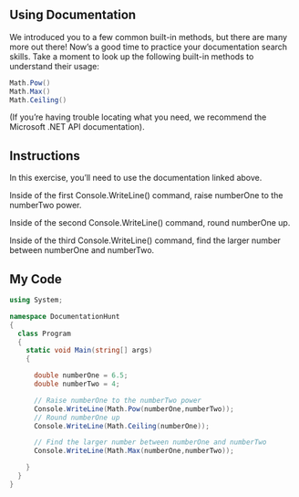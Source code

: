 ## Using Documentation

We introduced you to a few common built-in methods, but there are many more out there! Now’s a good time to practice your documentation search skills. Take a moment to look up the following built-in methods to understand their usage:
```c#
Math.Pow()
Math.Max()
Math.Ceiling()
```
(If you’re having trouble locating what you need, we recommend the Microsoft .NET API documentation).

## Instructions

In this exercise, you’ll need to use the documentation linked above.

Inside of the first Console.WriteLine() command, raise numberOne to the numberTwo power.

Inside of the second Console.WriteLine() command, round numberOne up.

Inside of the third Console.WriteLine() command, find the larger number between numberOne and numberTwo.

## My Code
```c#
using System;

namespace DocumentationHunt
{
  class Program
  {
    static void Main(string[] args)
    {

      double numberOne = 6.5;
      double numberTwo = 4;

      // Raise numberOne to the numberTwo power
      Console.WriteLine(Math.Pow(numberOne,numberTwo));
      // Round numberOne up
      Console.WriteLine(Math.Ceiling(numberOne));

      // Find the larger number between numberOne and numberTwo
      Console.WriteLine(Math.Max(numberOne,numberTwo));

    }
  }
}
```
